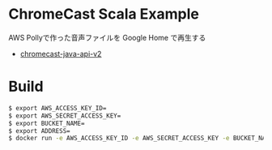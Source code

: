 ChromeCast Scala Example
========================

AWS Pollyで作った音声ファイルを Google Home で再生する

* [chromecast-java-api-v2](https://github.com/vitalidze/chromecast-java-api-v2)

# Build

```sh
$ export AWS_ACCESS_KEY_ID=
$ export AWS_SECRET_ACCESS_KEY=
$ export BUCKET_NAME=
$ export ADDRESS=
$ docker run -e AWS_ACCESS_KEY_ID -e AWS_SECRET_ACCESS_KEY -e BUCKET_NAME -e ADDRESS -it scala-cast:0.0.1-SNAPSHOT --rm
```
